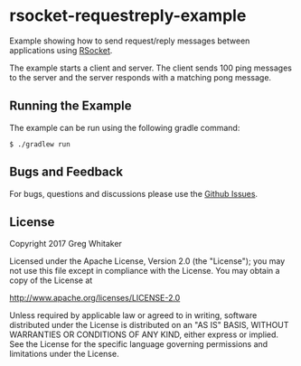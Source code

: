 # rsocket-requestreply-example
Example showing how to send request/reply messages between applications using [RSocket](https://github.com/rsocket).

The example starts a client and server.  The client sends 100 ping messages to the server and the server responds with a 
matching pong message.

## Running the Example
The example can be run using the following gradle command:

```
$ ./gradlew run
```

## Bugs and Feedback

For bugs, questions and discussions please use the [Github Issues](https://github.com/gregwhitaker/rsocket-requestreply-example/issues).

## License
Copyright 2017 Greg Whitaker

Licensed under the Apache License, Version 2.0 (the "License"); you may not use this file except in compliance with the License. You may obtain a copy of the License at

http://www.apache.org/licenses/LICENSE-2.0

Unless required by applicable law or agreed to in writing, software distributed under the License is distributed on an "AS IS" BASIS, WITHOUT WARRANTIES OR CONDITIONS OF ANY KIND, either express or implied. See the License for the specific language governing permissions and limitations under the License.